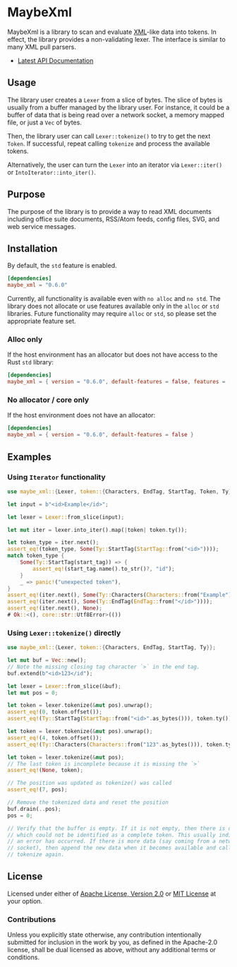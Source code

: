 # MaybeXml

MaybeXml is a library to scan and evaluate [XML][xml]-like data into tokens. In
effect, the library provides a non-validating lexer. The interface is similar to many
XML pull parsers.

* [Latest API Documentation][api_docs]

## Usage

The library user creates a `Lexer` from a slice of bytes. The slice of
bytes is usually from a buffer managed by the library user. For instance, it
could be a buffer of data that is being read over a network socket, a memory
mapped file, or just a `Vec` of bytes.

Then, the library user can call `Lexer::tokenize()` to try to get the next
`Token`. If successful, repeat calling `tokenize` and process the available
tokens.

Alternatively, the user can turn the `Lexer` into an iterator via
`Lexer::iter()` or `IntoIterator::into_iter()`.

## Purpose

The purpose of the library is to provide a way to read XML documents including
office suite documents, RSS/Atom feeds, config files, SVG, and web service messages.

## Installation

By default, the `std` feature is enabled.

```toml
[dependencies]
maybe_xml = "0.6.0"
```

Currently, all functionality is available even with `no alloc` and `no std`. The
library does not allocate or use features available only in the `alloc` or `std` libraries.
Future functionality may require `alloc` or `std`, so please set the appropriate feature set.

### Alloc only

If the host environment has an allocator but does not have access to the Rust `std` library:

```toml
[dependencies]
maybe_xml = { version = "0.6.0", default-features = false, features = ["alloc"]}
```

### No allocator / core only

If the host environment does not have an allocator:

```toml
[dependencies]
maybe_xml = { version = "0.6.0", default-features = false }
```

## Examples

### Using `Iterator` functionality

```rust
use maybe_xml::{Lexer, token::{Characters, EndTag, StartTag, Token, Ty}};

let input = b"<id>Example</id>";

let lexer = Lexer::from_slice(input);

let mut iter = lexer.into_iter().map(|token| token.ty());

let token_type = iter.next();
assert_eq!(token_type, Some(Ty::StartTag(StartTag::from("<id>"))));
match token_type {
    Some(Ty::StartTag(start_tag)) => {
        assert_eq!(start_tag.name().to_str()?, "id");
    }
    _ => panic!("unexpected token"),
}
assert_eq!(iter.next(), Some(Ty::Characters(Characters::from("Example"))));
assert_eq!(iter.next(), Some(Ty::EndTag(EndTag::from("</id>"))));
assert_eq!(iter.next(), None);
# Ok::<(), core::str::Utf8Error>(())
```

### Using `Lexer::tokenize()` directly

```rust
use maybe_xml::{Lexer, token::{Characters, EndTag, StartTag, Ty}};

let mut buf = Vec::new();
// Note the missing closing tag character `>` in the end tag.
buf.extend(b"<id>123</id");

let lexer = Lexer::from_slice(&buf);
let mut pos = 0;

let token = lexer.tokenize(&mut pos).unwrap();
assert_eq!(0, token.offset());
assert_eq!(Ty::StartTag(StartTag::from("<id>".as_bytes())), token.ty());

let token = lexer.tokenize(&mut pos).unwrap();
assert_eq!(4, token.offset());
assert_eq!(Ty::Characters(Characters::from("123".as_bytes())), token.ty());

let token = lexer.tokenize(&mut pos);
// The last token is incomplete because it is missing the `>`
assert_eq!(None, token);

// The position was updated as tokenize() was called
assert_eq!(7, pos);

// Remove the tokenized data and reset the position
buf.drain(..pos);
pos = 0;

// Verify that the buffer is empty. If it is not empty, then there is data
// which could not be identified as a complete token. This usually indicates
// an error has occurred. If there is more data (say coming from a network
// socket), then append the new data when it becomes available and call
// tokenize again.
```

## License

Licensed under either of [Apache License, Version 2.0][LICENSE_APACHE] or [MIT
License][LICENSE_MIT] at your option.

### Contributions

Unless you explicitly state otherwise, any contribution intentionally submitted
for inclusion in the work by you, as defined in the Apache-2.0 license, shall be
dual licensed as above, without any additional terms or conditions.

[LICENSE_APACHE]: LICENSE-APACHE
[LICENSE_MIT]: LICENSE-MIT
[xml]: https://www.w3.org/TR/2006/REC-xml11-20060816/
[api_docs]: https://docs.rs/maybe_xml/